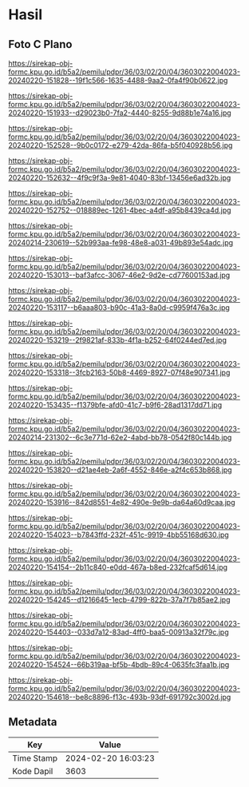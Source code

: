 # Hasil

## Foto C Plano

https://sirekap-obj-formc.kpu.go.id/b5a2/pemilu/pdpr/36/03/02/20/04/3603022004023-20240220-151828--19f1c566-1635-4488-9aa2-0fa4f90b0622.jpg

https://sirekap-obj-formc.kpu.go.id/b5a2/pemilu/pdpr/36/03/02/20/04/3603022004023-20240220-151933--d29023b0-7fa2-4440-8255-9d88b1e74a16.jpg

https://sirekap-obj-formc.kpu.go.id/b5a2/pemilu/pdpr/36/03/02/20/04/3603022004023-20240220-152528--9b0c0172-e279-42da-86fa-b5f040928b56.jpg

https://sirekap-obj-formc.kpu.go.id/b5a2/pemilu/pdpr/36/03/02/20/04/3603022004023-20240220-152632--4f9c9f3a-9e81-4040-83bf-13456e6ad32b.jpg

https://sirekap-obj-formc.kpu.go.id/b5a2/pemilu/pdpr/36/03/02/20/04/3603022004023-20240220-152752--018889ec-1261-4bec-a4df-a95b8439ca4d.jpg

https://sirekap-obj-formc.kpu.go.id/b5a2/pemilu/pdpr/36/03/02/20/04/3603022004023-20240214-230619--52b993aa-fe98-48e8-a031-49b893e54adc.jpg

https://sirekap-obj-formc.kpu.go.id/b5a2/pemilu/pdpr/36/03/02/20/04/3603022004023-20240220-153013--baf3afcc-3067-46e2-9d2e-cd77600153ad.jpg

https://sirekap-obj-formc.kpu.go.id/b5a2/pemilu/pdpr/36/03/02/20/04/3603022004023-20240220-153117--b6aaa803-b90c-41a3-8a0d-c9959f476a3c.jpg

https://sirekap-obj-formc.kpu.go.id/b5a2/pemilu/pdpr/36/03/02/20/04/3603022004023-20240220-153219--2f9821af-833b-4f1a-b252-64f0244ed7ed.jpg

https://sirekap-obj-formc.kpu.go.id/b5a2/pemilu/pdpr/36/03/02/20/04/3603022004023-20240220-153318--3fcb2163-50b8-4469-8927-07f48e907341.jpg

https://sirekap-obj-formc.kpu.go.id/b5a2/pemilu/pdpr/36/03/02/20/04/3603022004023-20240220-153435--f1379bfe-afd0-41c7-b9f6-28ad1317dd71.jpg

https://sirekap-obj-formc.kpu.go.id/b5a2/pemilu/pdpr/36/03/02/20/04/3603022004023-20240214-231302--6c3e771d-62e2-4abd-bb78-0542f80c144b.jpg

https://sirekap-obj-formc.kpu.go.id/b5a2/pemilu/pdpr/36/03/02/20/04/3603022004023-20240220-153820--d21ae4eb-2a6f-4552-846e-a2f4c653b868.jpg

https://sirekap-obj-formc.kpu.go.id/b5a2/pemilu/pdpr/36/03/02/20/04/3603022004023-20240220-153916--842d8551-4e82-490e-9e9b-da64a60d9caa.jpg

https://sirekap-obj-formc.kpu.go.id/b5a2/pemilu/pdpr/36/03/02/20/04/3603022004023-20240220-154023--b7843ffd-232f-451c-9919-4bb55168d630.jpg

https://sirekap-obj-formc.kpu.go.id/b5a2/pemilu/pdpr/36/03/02/20/04/3603022004023-20240220-154154--2b11c840-e0dd-467a-b8ed-232fcaf5d614.jpg

https://sirekap-obj-formc.kpu.go.id/b5a2/pemilu/pdpr/36/03/02/20/04/3603022004023-20240220-154245--d1216645-1ecb-4799-822b-37a7f7b85ae2.jpg

https://sirekap-obj-formc.kpu.go.id/b5a2/pemilu/pdpr/36/03/02/20/04/3603022004023-20240220-154403--033d7a12-83ad-4ff0-baa5-00913a32f79c.jpg

https://sirekap-obj-formc.kpu.go.id/b5a2/pemilu/pdpr/36/03/02/20/04/3603022004023-20240220-154524--66b319aa-bf5b-4bdb-89c4-0635fc3faa1b.jpg

https://sirekap-obj-formc.kpu.go.id/b5a2/pemilu/pdpr/36/03/02/20/04/3603022004023-20240220-154618--be8c8896-f13c-493b-93df-691792c3002d.jpg


## Metadata

| Key        | Value               |
| ---------- | ------------------- |
| Time Stamp | 2024-02-20 16:03:23 |
| Kode Dapil | 3603                |



